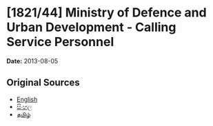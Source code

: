 # [1821/44] Ministry of Defence and Urban Development - Calling Service Personnel

**Date:** 2013-08-05

## Original Sources

- [English](https://documents.gov.lk/view/extra-gazettes/2013/8/1821-44_E.pdf)
- [සිංහල](https://documents.gov.lk/view/extra-gazettes/2013/8/1821-44_S.pdf)
- [தமிழ்](https://documents.gov.lk/view/extra-gazettes/2013/8/1821-44_T.pdf)
